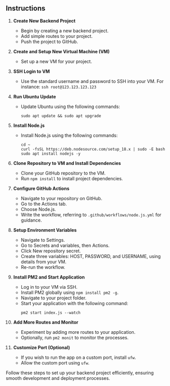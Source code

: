 ## Instructions

1. **Create New Backend Project**
   - Begin by creating a new backend project.
   - Add simple routes to your project.
   - Push the project to GitHub.

2. **Create and Setup New Virtual Machine (VM)**
   - Set up a new VM for your project.

3. **SSH Login to VM**
   - Use the standard username and password to SSH into your VM. For instance: `ssh root@123.123.123.123`

4. **Run Ubuntu Update**
   - Update Ubuntu using the following commands:
     ```
     sudo apt update && sudo apt upgrade
     ```

5. **Install Node.js**
   - Install Node.js using the following commands:
     ```
     cd ~
     curl -fsSL https://deb.nodesource.com/setup_18.x | sudo -E bash
     sudo apt install nodejs -y
     ```

6. **Clone Repository to VM and Install Dependencies**
   - Clone your GitHub repository to the VM.
   - Run `npm install` to install project dependencies.

7. **Configure GitHub Actions**
   - Navigate to your repository on GitHub.
   - Go to the Actions tab.
   - Choose Node.js.
   - Write the workflow, referring to `.github/workflows/node.js.yml` for guidance.

8. **Setup Environment Variables**
   - Navigate to Settings.
   - Go to Secrets and variables, then Actions.
   - Click New repository secret.
   - Create three variables: HOST, PASSWORD, and USERNAME, using details from your VM.
   - Re-run the workflow.

9. **Install PM2 and Start Application**
   - Log in to your VM via SSH.
   - Install PM2 globally using `npm install pm2 -g`.
   - Navigate to your project folder.
   - Start your application with the following command:
     ```
     pm2 start index.js --watch
     ```

10. **Add More Routes and Monitor**
    - Experiment by adding more routes to your application.
    - Optionally, run `pm2 monit` to monitor the processes.

11. **Customize Port (Optional)**
    - If you wish to run the app on a custom port, install `ufw`.
    - Allow the custom port using `ufw`.

Follow these steps to set up your backend project efficiently, ensuring smooth development and deployment processes.

